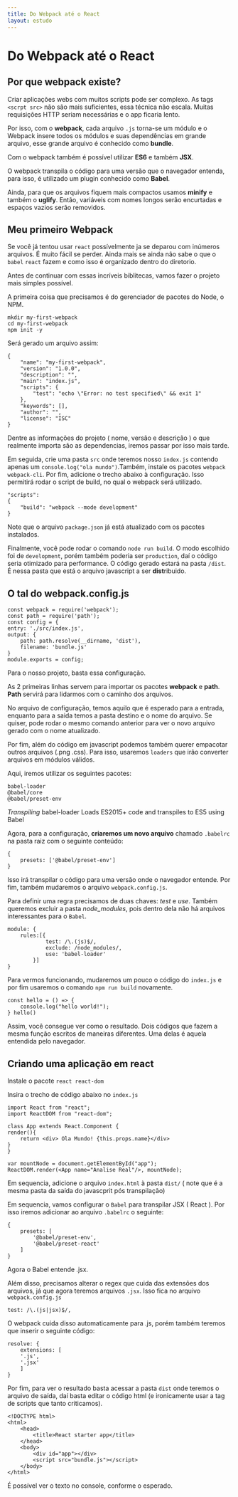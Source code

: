 ```yaml
---
title: Do Webpack até o React
layout: estudo
---
```


# Do Webpack até o React

## Por que webpack existe?

Criar aplicações webs com muitos scripts pode ser complexo. As tags `<scrpt src>` não são mais suficientes, essa técnica não escala. Muitas requisições HTTP seriam necessárias e o app ficaria lento.

Por isso, com o **webpack**, cada arquivo `.js` torna-se um módulo e o Webpack insere todos os módulos e suas dependências em grande arquivo, esse grande arquivo é conhecido como **bundle**.

Com o webpack também é possível utilizar **ES6** e também **JSX**.

O webpack transpila o código para uma versão que o navegador entenda, para isso, é utilizado um plugin conhecido como **Babel**.

Ainda, para que os arquivos fiquem mais compactos usamos **minify** e também o **uglify**. Então, variáveis com nomes longos serão encurtadas e espaços vazios serão removidos.

## Meu primeiro Webpack

Se você já tentou usar `react` possívelmente ja se deparou com inúmeros arquivos. É muito fácil se perder. Ainda mais se ainda não sabe o que o `babel` `react` fazem e como isso é organizado dentro do diretorio.

Antes de continuar com essas incríveis biblitecas, vamos fazer o projeto mais simples possível.

A primeira coisa que precisamos é do gerenciador de pacotes do Node, o NPM.

```
mkdir my-first-webpack
cd my-first-webpack
npm init -y
```

Será gerado um arquivo assim:

```
{
    "name": "my-first-webpack",
    "version": "1.0.0",
    "description": "",
    "main": "index.js",
    "scripts": {
        "test": "echo \"Error: no test specified\" && exit 1"
    },
    "keywords": [],
    "author": "",
    "license": "ISC"
}
```

Dentre as informações do projeto ( nome, versão e descrição ) o que realmente importa são as dependencias, iremos passar por isso mais tarde.

Em seguida, crie uma pasta `src` onde teremos nosso `index.js` contendo apenas um `console.log("ola mundo")`.Também, instale os pacotes `webpack` `webpack-cli`. Por fim, adicione o trecho abaixo à configuração. Isso permitirá rodar o script de build, no qual o webpack será utilizado.

```
"scripts":
{
    "build": "webpack --mode development"
}
```

Note que o arquivo `package.json` já está atualizado com os pacotes instalados.

Finalmente, você pode rodar o comando `node run build`. O modo escolhido foi de `development`, porém também poderia ser `production`, daí o código seria otimizado para performance. O código gerado estará na pasta `/dist`. É nessa pasta que está o arquivo javascript a ser **dist**ribuido.

## O tal do webpack.config.js

```
const webpack = require('webpack');
const path = require('path');
const config = {
entry: './src/index.js',
output: {
    path: path.resolve(__dirname, 'dist'),
    filename: 'bundle.js'
}
module.exports = config;
```

Para o nosso projeto, basta essa configuração.

As 2 primeiras linhas servem para importar os pacotes **webpack** e **path**. **Path** servirá para lidarmos com o caminho dos arquivos.

No arquivo de configuração, temos aquilo que é esperado para a entrada, enquanto para a saida temos a pasta destino e o nome do arquivo. Se quiser, pode rodar o mesmo comando anterior para ver o novo arquivo gerado com o nome atualizado.

Por fim, além do código em javascript podemos também querer empacotar outros arquivos (.png .css). Para isso, usaremos `loaders` que irão converter arquivos em módulos válidos.

Aqui, iremos utilizar os seguintes pacotes:

```
babel-loader
@babel/core
@babel/preset-env
```

*Transpiling* babel-loader Loads ES2015+ code and transpiles to ES5 using Babel

Agora, para a configuração, **criaremos um novo arquivo** chamado `.babelrc` na pasta raiz com o seguinte conteúdo:

```
{
    presets: ['@babel/preset-env']
}
```

Isso irá transpilar o código para uma versão onde o navegador entende. Por fim, também mudaremos o arquivo `webpack.config.js`.

Para definir uma regra precisamos de duas chaves: *test* e *use*. Também queremos excluir a pasta *node_modules*, pois dentro dela não há arquivos interessantes para o `Babel`.

```
module: {
    rules:[{
            test: /\.(js)$/,
            exclude: /node_modules/,
            use: 'babel-loader'
        }]
}
```

Para vermos funcionando, mudaremos um pouco o código do `index.js` e por fim usaremos o comando `npm run build` novamente.

```
const hello = () => {
    console.log("hello world!");
} hello()
```

Assim, você consegue ver como o resultado. Dois códigos que fazem a mesma função escritos de maneiras diferentes. Uma delas é aquela entendida pelo navegador.

## Criando uma aplicação em react

Instale o pacote `react react-dom`

Insira o trecho de código abaixo no `index.js`

```
import React from "react";
import ReactDOM from "react-dom";

class App extends React.Component {
render(){
    return <div> Ola Mundo! {this.props.name}</div>
}
}

var mountNode = document.getElementById("app");
ReactDOM.render(<App name="Analise Real"/>, mountNode);
```

Em sequencia, adicione o arquivo `index.html` à pasta `dist/` ( note que é a mesma pasta da saída do javascprit pós transpilação)

Em sequencia, vamos configurar o `Babel` para transpilar JSX ( React ). Por isso iremos adicionar ao arquivo `.babelrc` o seguinte:

```
{
    presets: [
        '@babel/preset-env',
        '@babel/preset-react'
    ]
}
```

Agora o Babel entende .jsx.

Além disso, precisamos alterar o regex que cuida das extensões dos arquivos, já que agora teremos arquivos `.jsx`. Isso fica no arquivo `webpack.config.js`

```
test: /\.(js|jsx)$/,
```

O webpack cuida disso automaticamente para .js, porém também teremos que inserir o seguinte código:

```
resolve: {
    extensions: [
    '.js',
    '.jsx'
    ]
}
```

Por fim, para ver o resultado basta acessar a pasta `dist` onde teremos o arquivo de saída, daí basta editar o código html (e ironicamente usar a tag de scripts que tanto criticamos).

```
<!DOCTYPE html>
<html>
    <head>
        <title>React starter app</title>
    </head>
    <body>
        <div id="app"></div>
        <script src="bundle.js"></script>
    </body>
</html>
```

É possível ver o texto no console, conforme o esperado.